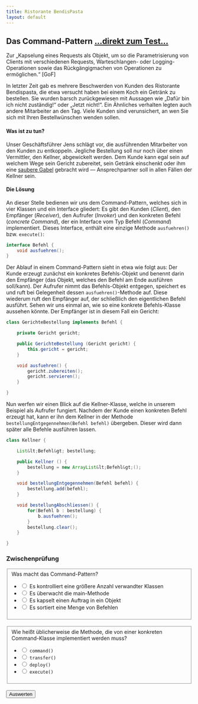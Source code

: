 ```yaml
---
title: Ristorante BendisPasta
layout: default
---
```


## Das Command-Pattern <a class="testjump" href="#commandForm">...direkt zum Test...</a>

<p class="note">
    Zur „Kapselung eines Requests als Objekt, um so die Parametrisierung von Clients mit verschiedenen Requests, Warteschlangen- oder Logging-Operationen sowie das Rückgängigmachen von Operationen zu ermöglichen.“ [GoF]
</p>


In letzter Zeit gab es mehrere Beschwerden von Kunden des Ristorante Bendispasta, die etwa versucht haben bei einem Koch ein Getränk zu bestellen. Sie wurden barsch zurückgewiesen mit Aussagen wie „Dafür bin ich nicht zuständig!“ oder „Jetzt nicht!“. Ein Ähnliches verhalten legten auch andere Mitarbeiter an den Tag. Viele Kunden sind verunsichert, an wen Sie sich mit Ihren Bestellwünschen wenden sollen.


#### Was ist zu tun?


Unser Geschäftsführer Jens schlägt vor, die ausführenden Mitarbeiter von den Kunden zu entkoppeln. Jegliche Bestellung soll nur noch über einen Vermittler, den Kellner, abgewickelt werden. Dem Kunde kann egal sein auf welchem Wege sein Gericht zubereitet, sein Getränk einschenkt oder ihm eine <a target="blank" href="https://www.youtube.com/watch?v=XFj45oeA7bE" >saubere Gabel</a> gebracht wird &mdash; Ansprechpartner soll in allen Fällen der Kellner sein.

#### Die Lösung


An dieser Stelle bedienen wir uns dem Command-Pattern, welches sich in vier Klassen und ein Interface gliedert: Es gibt den Kunden (_Client_), den Empfänger (_Receiver_), den Aufrufer (_Invoker_) und den konkreten Befehl (_concrete Command_), der ein Interface vom Typ Befehl (_Command_) implementiert. Dieses Interface, enthält eine einzige Methode ``ausfuehren()`` bzw. ``execute()``:


```java
interface Befehl {
    void ausfuehren();
}
```


Der Ablauf in einem Command-Pattern sieht in etwa wie folgt aus: Der Kunde erzeugt zunächst ein konkretes Befehls-Objekt und benennt darin den Empfänger (das Objekt, welches den Befehl am Ende ausführen soll/kann). Der Aufrufer nimmt das Befehls-Objekt entgegen, speichert es und ruft bei Gelegenheit dessen ``ausfuehren()``-Methode auf. Diese wiederum ruft den Empfänger auf, der schließlich den eigentlichen Befehl ausführt. Sehen wir uns einmal an, wie so eine konkrete Befehls-Klasse aussehen könnte. Der Empfänger ist in diesem Fall ein Gericht:


```java
class GerichteBestellung implements Befehl {

    private Gericht gericht;

    public GerichteBestellung (Gericht gericht) {
        this.gericht = gericht;
    }

    void ausfuehren() {
        gericht.zubereiten();
        gericht.servieren();
    }

}
```

Nun werfen wir einen Blick auf die Kellner-Klasse, welche in unserem Beispiel als Aufrufer fungiert. Nachdem der Kunde einen konkreten Befehl erzeugt hat, kann er ihn dem Kellner in der Methode <code>bestellungEntgegennehmen(Befehl befehl)</code> übergeben. Dieser wird dann später alle Befehle ausführen lassen.

```java
class Kellner {

    List&lt;Befehl&gt; bestellung;

    public Kellner () {
        bestellung = new ArrayList&lt;Befehl&gt;();
    }

    void bestellungEntgegennehmen(Befehl befehl) {
        bestellung.add(befehl);
    }

    void bestellungAbschliessen() {
        for(Befehl b : bestellung) {
            b.ausfuehren();
        }
        bestellung.clear();
    }

}
```

<form id="commandForm">
    <h3>Zwischenprüfung</h3>
    <fieldset>
        Was macht das Command-Pattern?
        <ul>
            <li>
                <label>
                    <input type="radio" name="commandA">
                    Es kontrolliert eine größere Anzahl verwandter Klassen
                </label>
            </li>
            <li>
                <label>
                    <input type="radio" name="commandA">
                    Es überwacht die main-Methode
                </label>
            </li>
            <li>
                <label>
                    <input id="commandA" type="radio" name="commandA">
                    Es kapselt einen Auftrag in ein Objekt
                </label>
            </li>
            <li>
                <label>
                    <input type="radio" name="commandA">
                    Es sortiert eine Menge von Befehlen
                </label>
            </li>
        </ul>
    </fieldset>
    <br/>
    <fieldset>
        Wie heißt üblicherweise die Methode, die von einer konkreten Command-Klasse implementiert werden muss?
        <ul>
            <li>
                <label>
                    <input type="radio" name="commandB">
                    <code>command()</code>
                </label>
            </li>
            <li>
                <label>
                    <input type="radio" name="commandB">
                    <code>transfer()</code>
                </label>
            </li>
            <li>
                <label>
                    <input type="radio" name="commandB">
                    <code>deploy()</code>
                </label>
            </li>
            <li>
                <label>
                    <input id="commandB" type="radio" name="commandB">
                    <code>execute()</code>
                </label>
            </li>
        </ul>
    </fieldset>
    <br/>
    <button type="button" onclick="checkCommand()" id="commandButton">Auswerten</button>&nbsp;&nbsp;&nbsp;&nbsp;<center id="commandResult"></center>
</form>
